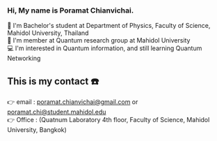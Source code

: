 ### Hi, My name is Poramat Chianvichai.

🏫 I'm Bachelor's student at Department of Physics, Faculty of Science, Mahidol University, Thailand<br>
🏢 I'm member at Quantum research group at Mahidol University<br>
💻 I'm interested in Quantum information, and still learning Quantum Networking<br>

## This is my contact ☎️

👉 email : poramat.chianvichai@gmail.com or poramat.chi@student.mahidol.edu<br>
👉 Office : (Quatnum Laboratory 4th floor, Faculty of Science, Mahidol University, Bangkok)<br>

<!---
PankidT/PankidT is a ✨ special ✨ repository because its `README.md` (this file) appears on your GitHub profile.
You can click the Preview link to take a look at your changes.
--->

